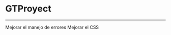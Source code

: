 # GTProyect


--------------------------------------------------
Mejorar el manejo de errores
Mejorar el CSS
